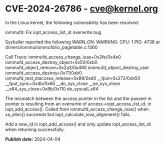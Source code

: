 # CVE-2024-26786 - cve@kernel.org

In the Linux kernel, the following vulnerability has been resolved:

iommufd: Fix iopt_access_list_id overwrite bug

Syzkaller reported the following WARN_ON:
  WARNING: CPU: 1 PID: 4738 at drivers/iommu/iommufd/io_pagetable.c:1360

  Call Trace:
   iommufd_access_change_ioas+0x2fe/0x4e0
   iommufd_access_destroy_object+0x50/0xb0
   iommufd_object_remove+0x2a3/0x490
   iommufd_object_destroy_user
   iommufd_access_destroy+0x71/0xb0
   iommufd_test_staccess_release+0x89/0xd0
   __fput+0x272/0xb50
   __fput_sync+0x4b/0x60
   __do_sys_close
   __se_sys_close
   __x64_sys_close+0x8b/0x110
   do_syscall_x64

The mismatch between the access pointer in the list and the passed-in
pointer is resulting from an overwrite of access->iopt_access_list_id, in
iopt_add_access(). Called from iommufd_access_change_ioas() when
xa_alloc() succeeds but iopt_calculate_iova_alignment() fails.

Add a new_id in iopt_add_access() and only update iopt_access_list_id when
returning successfully.

**Publish date:** 2024-04-04
